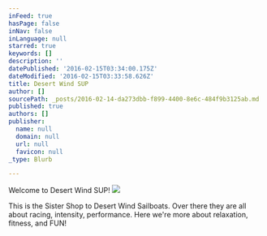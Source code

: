 ```yaml
---
inFeed: true
hasPage: false
inNav: false
inLanguage: null
starred: true
keywords: []
description: ''
datePublished: '2016-02-15T03:34:00.175Z'
dateModified: '2016-02-15T03:33:58.626Z'
title: Desert Wind SUP
author: []
sourcePath: _posts/2016-02-14-da273dbb-f899-4400-8e6c-484f9b3125ab.md
published: true
authors: []
publisher:
  name: null
  domain: null
  url: null
  favicon: null
_type: Blurb

---
```

Welcome to Desert Wind SUP!
![](https://the-grid-user-content.s3-us-west-2.amazonaws.com/f50e9feb-64f5-4b3d-9785-3264334d15fb.png)

This is the Sister Shop to Desert Wind Sailboats. Over there they are all about racing, intensity, performance. Here we're more about relaxation, fitness, and FUN!